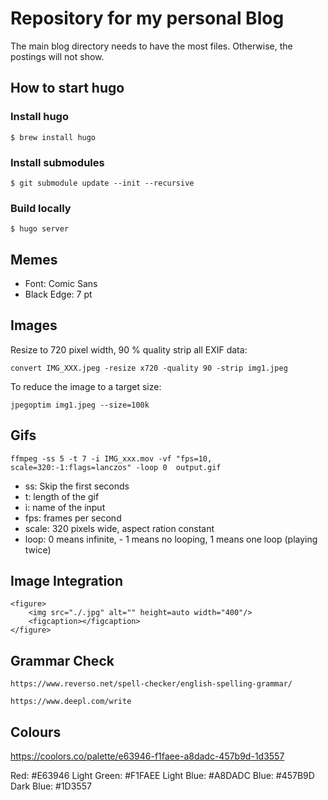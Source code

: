 # Repository for my personal Blog


The main blog directory needs to have the most files. Otherwise, the postings will not show.

## How to start hugo

### Install hugo
    $ brew install hugo

### Install submodules

	$ git submodule update --init --recursive
 

### Build locally
	$ hugo server

## Memes

- Font: Comic Sans
- Black Edge: 7 pt

## Images

Resize to 720 pixel width, 90 % quality strip all EXIF data:

	convert IMG_XXX.jpeg -resize x720 -quality 90 -strip img1.jpeg

To reduce the image to a target size:

	jpegoptim img1.jpeg --size=100k

## Gifs

	ffmpeg -ss 5 -t 7 -i IMG_xxx.mov -vf "fps=10, scale=320:-1:flags=lanczos" -loop 0  output.gif
	
- ss: Skip the first seconds
- t: length of the gif
- i: name of the input
- fps: frames per second
- scale: 320 pixels wide, aspect ration constant
- loop: 0 means infinite, - 1 means no looping, 1 means one loop (playing twice)

## Image Integration

	<figure>
    	<img src="./.jpg" alt="" height=auto width="400"/>
    	<figcaption></figcaption>
	</figure>



## Grammar Check

	https://www.reverso.net/spell-checker/english-spelling-grammar/
	
	https://www.deepl.com/write
	
## Colours

https://coolors.co/palette/e63946-f1faee-a8dadc-457b9d-1d3557

Red: #E63946
Light Green: #F1FAEE
Light Blue: #A8DADC
Blue: #457B9D
Dark Blue: #1D3557
